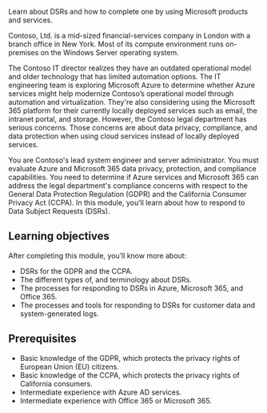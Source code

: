 Learn about DSRs and how to complete one by using Microsoft products and services.

Contoso, Ltd. is a mid-sized financial-services company in London with a branch office in New York. Most of its compute environment runs on-premises on the Windows Server operating system.

The Contoso IT director realizes they have an outdated operational model and older technology that has limited automation options. The IT engineering team is exploring Microsoft Azure to determine whether Azure services might help modernize Contoso’s operational model through automation and virtualization. They're also considering using the Microsoft 365 platform for their currently locally deployed services such as email, the intranet portal, and storage. However, the Contoso legal department has serious concerns. Those concerns are about data privacy, compliance, and data protection when using cloud services instead of locally deployed services.

You are Contoso's lead system engineer and server administrator. You must evaluate Azure and Microsoft 365 data privacy, protection, and compliance capabilities. You need to determine if Azure services and Microsoft 365 can address the legal department's compliance concerns with respect to the General Data Protection Regulation (GDPR) and the California Consumer Privacy Act (CCPA). In this module, you’ll learn about how to respond to Data Subject Requests  (DSRs).


## Learning objectives

After completing this module, you’ll know more about:

- DSRs for the GDPR and the CCPA.
- The different types of, and terminology about DSRs.
- The processes for responding to DSRs in Azure, Microsoft 365, and Office 365.
- The processes and tools for responding to DSRs for customer data and system-generated logs.


## Prerequisites

- Basic knowledge of the GDPR, which protects the privacy rights of European Union (EU) citizens.
- Basic knowledge of the CCPA, which protects the privacy rights of California consumers.
- Intermediate experience with Azure AD services.
- Intermediate experience with Office 365 or Microsoft 365.
